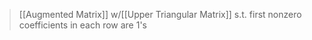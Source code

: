 >[[Augmented Matrix]] w/[[Upper Triangular Matrix]] s.t. first nonzero coefficients in each row are 1's

